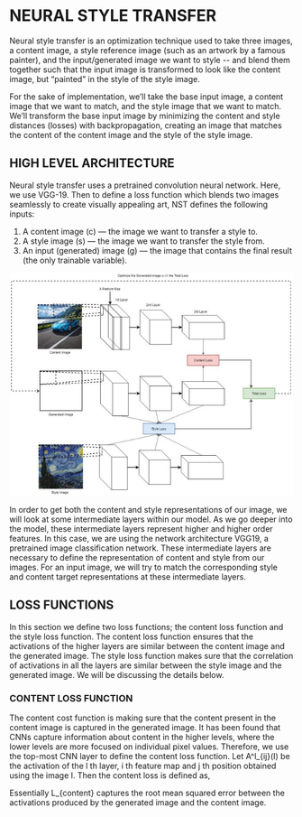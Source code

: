# NEURAL STYLE TRANSFER
Neural style transfer is an optimization technique used to take three images, a content image, a style reference image (such as an artwork by a famous painter), and the input/generated image we want to style -- and blend them together such that the input image is transformed to look like the content image, but “painted” in the style of the style image.

For the sake of implementation, we’ll take the base input image, a content image that we want to match, and the style image that we want to match. We’ll transform the base input image by minimizing the content and style distances (losses) with backpropagation, creating an image that matches the content of the content image and the style of the style image.

## HIGH LEVEL ARCHITECTURE
Neural style transfer uses a pretrained convolution neural network. Here, we use VGG-19. Then to define a loss function which blends two images seamlessly to create visually appealing art, NST defines the following inputs:
1. A content image (c) — the image we want to transfer a style to.
2. A style image (s) — the image we want to transfer the style from.
3. An input (generated) image (g) — the image that contains the final result (the only trainable variable).

![alt text](https://github.com/tirtha-24/Neural-Style-Transfer/blob/master/images-2/architecture.jpeg)

In order to get both the content and style representations of our image, we will look at some intermediate layers within our model. As we go deeper into the model, these intermediate layers represent higher and higher order features. In this case, we are using the network architecture VGG19, a pretrained image classification network. These intermediate layers are necessary to define the representation of content and style from our images. For an input image, we will try to match the corresponding style and content target representations at these intermediate layers.

## LOSS FUNCTIONS
In this section we define two loss functions; the content loss function and the style loss function. The content loss function ensures that the activations of the higher layers are similar between the content image and the generated image. The style loss function makes sure that the correlation of activations in all the layers are similar between the style image and the generated image. We will be discussing the details below.

### CONTENT LOSS FUNCTION
The content cost function is making sure that the content present in the content image is captured in the generated image. It has been found that CNNs capture information about content in the higher levels, where the lower levels are more focused on individual pixel values. Therefore, we use the top-most CNN layer to define the content loss function.
Let A^l_{ij}(I) be the activation of the l th layer, i th feature map and j th position obtained using the image I. Then the content loss is defined as,

Essentially L_{content} captures the root mean squared error between the activations produced by the generated image and the content image.
